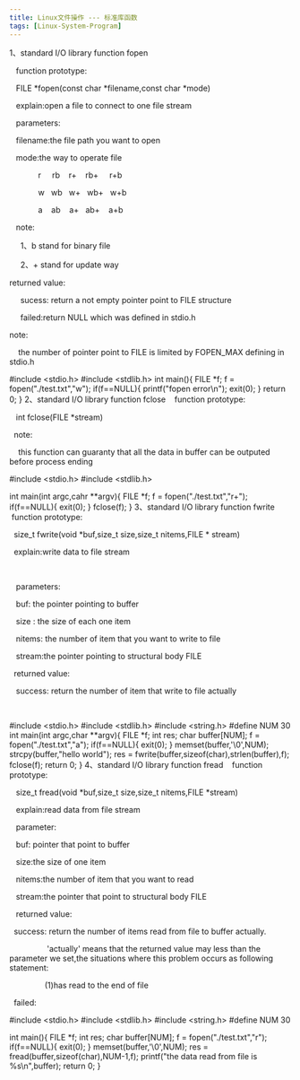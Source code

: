 ```yaml
---
title: Linux文件操作 --- 标准库函数
tags: [Linux-System-Program]
---
```


1、standard I/O library function fopen


   function prototype:

   FILE *fopen(const char *filename,const char *mode)

   explain:open a file to connect to one file stream



   parameters:

   filename:the file path you want to open

   mode:the way to operate file

             r     rb    r+    rb+     r+b  

             w   wb   w+   wb+   w+b

             a    ab    a+   ab+    a+b

   note:

     1、b stand for binary file

     2、+ stand for update way

returned value:

     sucess: return a not empty pointer point to FILE structure

     failed:return NULL which was defined in stdio.h 

note:

    the number of pointer point to FILE is limited by FOPEN_MAX defining in stdio.h 

#include <stdio.h>
#include <stdlib.h>
int main(){
   FILE *f;
   f = fopen("./test.txt","w");
   if(f==NULL){
     printf("fopen error\n");
     exit(0);
   }
   return 0;
}
2、standard I/O library function fclose
   function prototype:

   int fclose(FILE *stream)

  note:

    this function can guaranty that all the data in buffer can be outputed before process ending

#include <stdio.h>
#include <stdlib.h>

int main(int argc,cahr **argv){
   FILE *f;
   f = fopen("./test.txt","r+");
   if(f==NULL){
     exit(0);
   }
   fclose(f);
}
3、standard I/O library function fwrite
   function prototype:

  size_t fwrite(void *buf,size_t size,size_t nitems,FILE * stream)

  explain:write data to file stream

  

   parameters:

   buf: the pointer pointing to buffer

   size : the size of each one item

   nitems: the number of item that you want to write to file

   stream:the pointer pointing to structural body FILE



  returned value:

   success: return the number of item that write to file actually

  

#include <stdio.h>
#include <stdlib.h>
#include <string.h>
#define NUM 30
int main(int argc,char **argv){
    FILE *f;
    int res;
    char buffer[NUM];
    f = fopen("./test.txt","a");
    if(f==NULL){
       exit(0);
    }
    memset(buffer,'\0',NUM);
    strcpy(buffer,"hello world");
    res = fwrite(buffer,sizeof(char),strlen(buffer),f);
    fclose(f);
    return 0;
}
4、standard I/O library function fread
   function prototype:

   size_t fread(void *buf,size_t size,size_t nitems,FILE *stream)

   explain:read data from file stream



   parameter:

   buf: pointer that point to buffer 

   size:the size of one item

   nitems:the number of item that you want to read

   stream:the pointer that point to structural body FILE 



   returned value:

  success: return the number of items read from file to buffer actually.

                 'actually' means that the returned value may less than the parameter we set,the situations where this problem occurs as following statement:

                (1)has read to the end of file

  failed:



#include <stdio.h>
#include <stdlib.h>
#include <string.h>
#define NUM 30

int main(){
  FILE *f;
  int res;
  char buffer[NUM];
  f = fopen("./test.txt","r");
  if(f==NULL){
     exit(0); 
  }
  memset(buffer,'\0',NUM);
  res = fread(buffer,sizeof(char),NUM-1,f);
  printf("the data read from file is %s\n",buffer);
  return 0;
}
